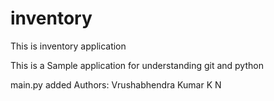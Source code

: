 # inventory
This is inventory application

This is a Sample application for understanding git and python

main.py added
Authors:
Vrushabhendra Kumar K N 
